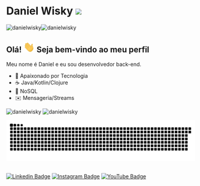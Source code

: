 # Daniel Wisky <img src="https://emojis.slackmojis.com/emojis/images/1531849430/4246/blob-sunglasses.gif" width="30"/>

<div style="display: flex">
<img src = "https://komarev.com/ghpvc/?username=danielwisky&label=Profile%20views&color=brightgreen" alt="danielwisky"  style="float:right, margin-right:10px"/>
<img src="https://img.shields.io/github/followers/danielwisky?label=Follow&color=brightgreen" alt="danielwisky" style="float:left" />
</div>

## Olá! <img  src="https://raw.githubusercontent.com/ABSphreak/ABSphreak/master/gifs/Hi.gif" width="30" /> Seja bem-vindo ao meu perfil

Meu nome é Daniel e eu sou desenvolvedor back-end.

- :blue_heart: Apaixonado por Tecnologia
- :coffee: Java/Kotlin/Clojure
- :green_heart: NoSQL
- :envelope: Mensageria/Streams

<div>
  <img height="180em" src="https://github-readme-stats.vercel.app/api?username=danielwisky&show_icons=true&count_private=true&locale=pt-BR" alt="danielwisky" />
  <img height="180em" src="https://github-readme-stats.vercel.app/api/top-langs/?username=danielwisky&layout=compact&langs_count=7&count_private=true&locale=pt-BR" alt="danielwisky" />
</div>

![Snake animation](https://github.com/danielwisky/danielwisky/blob/output/github-contribution-grid-snake.svg)

##

[![Linkedin Badge](https://img.shields.io/badge/LinkedIn-0077B5?style=for-the-badge&logo=linkedin&logoColor=white)](https://www.linkedin.com/in/danielwisky/)
[![Instagram Badge](https://img.shields.io/badge/Instagram-E4405F?style=for-the-badge&logo=instagram&logoColor=white)](https://www.instagram.com/danielwisky/)
[![YouTube Badge](https://img.shields.io/badge/YouTube-FF0000?style=for-the-badge&logo=youtube&logoColor=white)](https://www.youtube.com/c/DanielWisky/)
